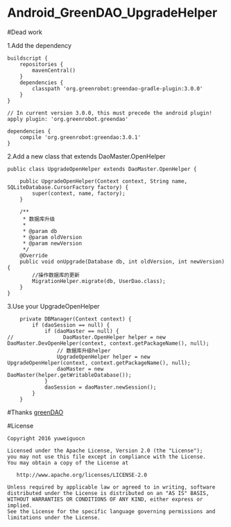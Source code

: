 # Android_GreenDAO_UpgradeHelper
#Dead work

1.Add the dependency
```
buildscript {
    repositories {
        mavenCentral()
    }
    dependencies {
        classpath 'org.greenrobot:greendao-gradle-plugin:3.0.0'
    }
}
 
// In current version 3.0.0, this must precede the android plugin!
apply plugin: 'org.greenrobot.greendao'
 
dependencies {
    compile 'org.greenrobot:greendao:3.0.1'
}
```

2.Add a new class that extends DaoMaster.OpenHelper
```
public class UpgradeOpenHelper extends DaoMaster.OpenHelper {

    public UpgradeOpenHelper(Context context, String name, SQLiteDatabase.CursorFactory factory) {
        super(context, name, factory);
    }

    /**
     * 数据库升级
     *
     * @param db
     * @param oldVersion
     * @param newVersion
     */
    @Override
    public void onUpgrade(Database db, int oldVersion, int newVersion) {
        //操作数据库的更新
        MigrationHelper.migrate(db, UserDao.class);
    }
}
```

3.Use your UpgradeOpenHelper
```
    private DBManager(Context context) {
        if (daoSession == null) {
            if (daoMaster == null) {
//                DaoMaster.OpenHelper helper = new DaoMaster.DevOpenHelper(context, context.getPackageName(), null);
                // 数据库升级helper
                UpgradeOpenHelper helper = new UpgradeOpenHelper(context, context.getPackageName(), null);
                daoMaster = new DaoMaster(helper.getWritableDatabase());
            }
            daoSession = daoMaster.newSession();
        }
    }
```
#Thanks
 [greenDAO](http://greenrobot.org/greendao/documentation/updating-to-greendao-3-and-annotations/#Basic_propertyannotationsId_Property_etc)
 
#License
```
Copyright 2016 yuweiguocn

Licensed under the Apache License, Version 2.0 (the "License");
you may not use this file except in compliance with the License.
You may obtain a copy of the License at

   http://www.apache.org/licenses/LICENSE-2.0

Unless required by applicable law or agreed to in writing, software
distributed under the License is distributed on an "AS IS" BASIS,
WITHOUT WARRANTIES OR CONDITIONS OF ANY KIND, either express or implied.
See the License for the specific language governing permissions and
limitations under the License.
```
